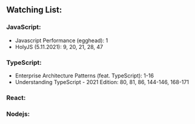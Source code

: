 
## Watching List:

### JavaScript:

- Javascript Performance (egghead): 1
- HolyJS (5.11.2021): 9, 20, 21, 28, 47

### TypeScript:

- Enterprise Architecture Patterns (feat. TypeScript): 1-16
- Understanding TypeScript - 2021 Edition: 80, 81, 86, 144-146, 168-171

### React:

### Nodejs:
